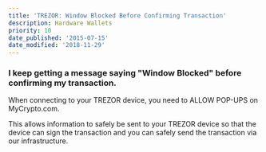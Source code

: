 ```yaml
---
title: 'TREZOR: Window Blocked Before Confirming Transaction'
description: Hardware Wallets
priority: 10
date_published: '2015-07-15'
date_modified: '2018-11-29'
---
```



### I keep getting a message saying "Window Blocked" before confirming my transaction.

When connecting to your TREZOR device, you need to ALLOW POP-UPS on MyCrypto.com.

This allows information to safely be sent to your TREZOR device so that the device can sign the transaction and you can safely send the transaction via our infrastructure.

